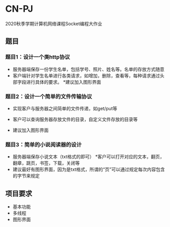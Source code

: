 # CN-PJ

2020秋季学期计算机网络课程Socket编程大作业

## 题目

### **题目1：设计一个类http协议**

*   服务器端保存一份学生名单，包括学号、照片、姓名等。名单的存放方式随意
*   客户端针对学生名单进行各类请求，如增加，删除，查看等，每种请求通过头部字段进行具体的要求。 *建议加入图形界面

### **题目2：设计一个简单的文件传输协议**

*   实现客户与服务器之间简单的文件传递，如get/put等
  
*   客户可以查询服务器存放文件的目录，自定义文件存放的目录等

*   建议加入图形界面

### **题目3：简单的小说阅读器的设计**

*   服务器端保存小说文本（txt格式的即可） *客户可以打开对应的文本，翻页，翻章，跳页，书签，下载，关闭等
*   建议最好有图形界面，因为是txt格式，所谓的“页”可以通过规定每次内容包含的字节来规定

## 项目要求

*   基本功能
*   多线程
*   图形界面
